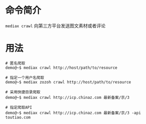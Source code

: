 命令简介
======= 

`mediax crawl` 向第三方平台发送图文素材或者评论
    

用法
=======

```
# 匿名爬取
demo@~$ mediax crawl http://host/path/to/resource

# 指定一个用户名爬取
demo@~$ mediax zozoh crawl http://host/path/to/resource

# 采用快捷目录爬取
demo@~$ mediax crawl http://icp.chinaz.com 最新备案/京/3  

# 指定爬取API
demo@~$ mediax crawl http://icp.chinaz.com 最新备案/京/3 -api toutiao.com  
```
